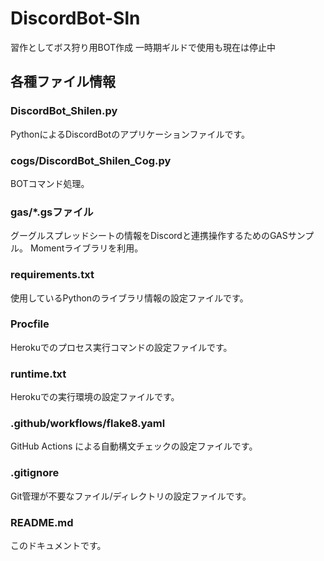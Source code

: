 # DiscordBot-Sln
習作としてボス狩り用BOT作成
一時期ギルドで使用も現在は停止中

## 各種ファイル情報

### DiscordBot_Shilen.py
PythonによるDiscordBotのアプリケーションファイルです。

### cogs/DiscordBot_Shilen_Cog.py
BOTコマンド処理。

### gas/*.gsファイル
グーグルスプレッドシートの情報をDiscordと連携操作するためのGASサンプル。
Momentライブラリを利用。


### requirements.txt
使用しているPythonのライブラリ情報の設定ファイルです。

### Procfile
Herokuでのプロセス実行コマンドの設定ファイルです。

### runtime.txt
Herokuでの実行環境の設定ファイルです。

### .github/workflows/flake8.yaml
GitHub Actions による自動構文チェックの設定ファイルです。

### .gitignore
Git管理が不要なファイル/ディレクトリの設定ファイルです。

### README.md
このドキュメントです。
